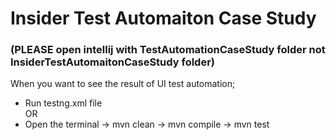 # Insider Test Automaiton Case Study
<h3>(PLEASE open intellij with TestAutomationCaseStudy folder not InsiderTestAutomaitonCaseStudy folder)</h3>


When you want to see the result of UI test automation;
* Run testng.xml file <br/>
  OR
* Open the terminal -> mvn clean
  -> mvn compile
  -> mvn test

